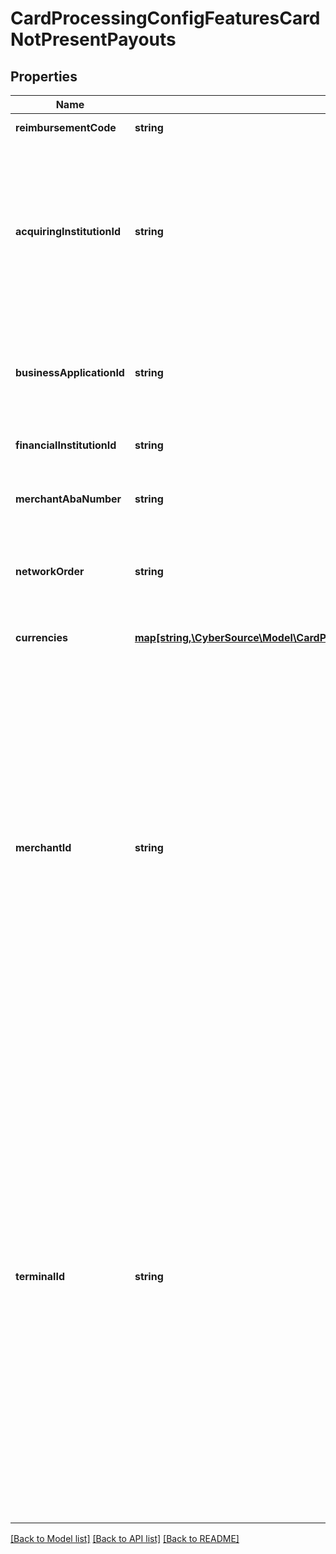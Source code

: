 # CardProcessingConfigFeaturesCardNotPresentPayouts

## Properties
Name | Type | Description | Notes
------------ | ------------- | ------------- | -------------
**reimbursementCode** | **string** | Applicable for VPC processors. | [optional] 
**acquiringInstitutionId** | **string** | This code identifies the financial institution acting as the acquirer of this customer transaction. The acquirer is the member or system user that signed the merchant. This number is usually a Visa-assigned. Applicable for VPC processors. | [optional] 
**businessApplicationId** | **string** | Transaction type. List of supported identifiers documented in the Developer Guide. Applicable for GPX (gpx) and VPC processors. | [optional] 
**financialInstitutionId** | **string** | Applicable for GPX (gpx) and VPC processors. | [optional] 
**merchantAbaNumber** | **string** | Routing Number to identify banks within the United States. Applicable for VPC processors. | [optional] 
**networkOrder** | **string** | Order of the networks in which Visa should make routing decisions. Applicable for VPC processors. | [optional] 
**currencies** | [**map[string,\CyberSource\Model\CardProcessingConfigFeaturesCardNotPresentPayoutsCurrencies]**](CardProcessingConfigFeaturesCardNotPresentPayoutsCurrencies.md) | Three-character [ISO 4217 ALPHA-3 Standard Currency Codes.](http://apps.cybersource.com/library/documentation/sbc/quickref/currencies.pdf) | [optional] 
**merchantId** | **string** | Merchant ID assigned by an acquirer or a processor. Should not be overridden by any other party.  Validation details (for selected processors)...  &lt;table&gt; &lt;thead&gt;&lt;tr&gt;&lt;th&gt;Processor&lt;/th&gt;&lt;th&gt;Acceptance Type&lt;/th&gt;&lt;th&gt;Required&lt;/th&gt;&lt;th&gt;Min. Length&lt;/th&gt;&lt;th&gt;Max. Length&lt;/th&gt;&lt;th&gt;Regex&lt;/th&gt;&lt;/tr&gt;&lt;/thead&gt; &lt;tr&gt;&lt;td&gt;Barclays&lt;/td&gt;&lt;td&gt;cnp, hybrid&lt;/td&gt;&lt;td&gt;No&lt;/td&gt;&lt;td&gt;1&lt;/td&gt;&lt;td&gt;11&lt;/td&gt;&lt;td&gt;^[0-9]+$&lt;/td&gt;&lt;/tr&gt; &lt;/table&gt; | [optional] 
**terminalId** | **string** | The &#39;Terminal Id&#39; aka TID, is an identifier used for with your payments processor. Depending on the processor and payment acceptance type this may also be the default Terminal ID used for Card Present and Virtual Terminal transactions.  Validation details (for selected processors)...  &lt;table&gt; &lt;thead&gt;&lt;tr&gt;&lt;th&gt;Processor&lt;/th&gt;&lt;th&gt;Acceptance Type&lt;/th&gt;&lt;th&gt;Required&lt;/th&gt;&lt;th&gt;Min. Length&lt;/th&gt;&lt;th&gt;Max. Length&lt;/th&gt;&lt;th&gt;Regex&lt;/th&gt;&lt;/tr&gt;&lt;/thead&gt; &lt;tr&gt;&lt;td&gt;Barclays&lt;/td&gt;&lt;td&gt;cnp, hybrid&lt;/td&gt;&lt;td&gt;No&lt;/td&gt;&lt;td&gt;1&lt;/td&gt;&lt;td&gt;255&lt;/td&gt;&lt;td&gt;^[0-9:&amp;#92;-]+$&lt;/td&gt;&lt;/tr&gt; &lt;/table&gt; | [optional] 

[[Back to Model list]](../README.md#documentation-for-models) [[Back to API list]](../README.md#documentation-for-api-endpoints) [[Back to README]](../README.md)


